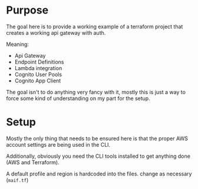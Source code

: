 # Purpose 

The goal here is to provide a working example of a terraform project that creates 
a working api gateway with auth.

Meaning: 
- Api Gateway
- Endpoint Definitions 
- Lambda integration
- Cognito User Pools
- Cognito App Client

The goal isn't to do anything very fancy with it, mostly this is just a way to force some kind of understanding on my part for the setup. 

# Setup

Mostly the only thing that needs to be ensured here is that 
the proper AWS account settings are being used in the CLI.

Additionally, obviously you need the CLI tools installed to get anything done 
(AWS and Terraform).

A default profile and region is hardcoded into the files. change as necessary (`maif.tf`)